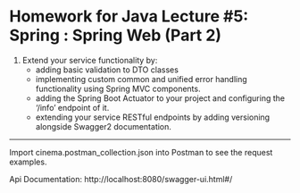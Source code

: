# Homework for Java Lecture #5: Spring : Spring Web (Part 2)

1. Extend your service functionality by:
   - adding basic validation to DTO classes
   - implementing custom common and unified error handling functionality using Spring MVC components.
   - adding the Spring Boot Actuator to your project and configuring the ‘/info’ endpoint of it.
   - extending your service RESTful endpoints by adding versioning alongside Swagger2 documentation.

***
Import cinema.postman_collection.json into Postman to see the request examples.

Api Documentation: http://localhost:8080/swagger-ui.html#/

